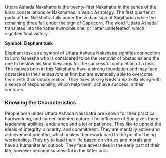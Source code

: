 Uttara Ashada Nakshatra is the twenty-first Nakshatra in the series of the lunar constellations or Nakshatras in Vedic Astrology. The first quarter or pada of this Nakshatra falls under the zodiac sign of Sagittarius while the remaining three fall under the sign of Capricorn. The word ‘Uttara Ashada’ translates into the ‘latter invincible one’ or ‘latter undefeated’, which signifies final victory.

**Symbol: Elephant tusk**

Elephant tusk as a symbol of Uttara Ashada Nakshatra signifies connection to Lord Ganesha who is considered to be the remover of obstacles and the one to bestow his kind blessings for the successful completion of a task. The natives born in this Nakshatra have a strong foundation and may face obstacles in their endeavors at first but are eventually able to overcome them with their determination. They have strong leadership skills along with a sense of responsibility, which help them, achieve success in their ventures.

### Knowing the Characteristics

People born under Uttara Ashada Nakshatra are known for their practical, hardworking, and career-oriented nature. The influence of Sun gives them leadership abilities, endurance and a lot of patience. They like to uphold the ideals of integrity, sincerity, and commitment. They are mentally active and achievement oriented, which makes them work hard to the point of being workaholics. They try to lead their life based on virtues and morals and have a humanitarian outlook. They face adversities in the early part of their life, however become successful in the latter part.

